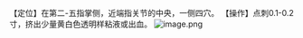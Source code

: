 【定位】在第二-五指掌侧，近端指关节的中央，一侧四穴。 
【操作】点刺0.1-0.2寸，挤出少量黄白色透明样粘液或出血。
![image.png](https://picgo18719498306.oss-cn-guangzhou.aliyuncs.com/20250424010536063.png)
